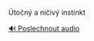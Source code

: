 
Útočný a ničivý instinkt

[🔊 Poslechnout audio](/data/7-paragraphs/audio/chapter_37/para_005-ton-a-niiv-instinkt.mp3)
